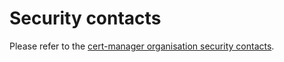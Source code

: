 # Security contacts

Please refer to the [cert-manager organisation security contacts](https://github.com/cert-manager/community/blob/main/SECURITY_CONTACTS.md).
